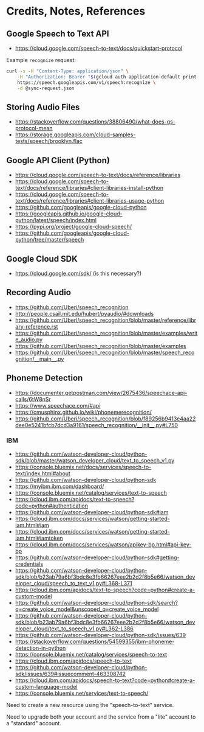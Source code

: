 # Credits, Notes, References

## Google Speech to Text API

  + https://cloud.google.com/speech-to-text/docs/quickstart-protocol


Example `recognize` request:

```sh
curl -s -H "Content-Type: application/json" \
    -H "Authorization: Bearer "$(gcloud auth application-default print-access-token) \
    https://speech.googleapis.com/v1/speech:recognize \
    -d @sync-request.json
```

## Storing Audio Files

  + https://stackoverflow.com/questions/38806490/what-does-gs-protocol-mean
  + https://storage.googleapis.com/cloud-samples-tests/speech/brooklyn.flac

## Google API Client (Python)

  + https://cloud.google.com/speech-to-text/docs/reference/libraries
  + https://cloud.google.com/speech-to-text/docs/reference/libraries#client-libraries-install-python
  + https://cloud.google.com/speech-to-text/docs/reference/libraries#client-libraries-usage-python
  + https://github.com/googleapis/google-cloud-python
  + https://googleapis.github.io/google-cloud-python/latest/speech/index.html
  + https://pypi.org/project/google-cloud-speech/
  + https://github.com/googleapis/google-cloud-python/tree/master/speech


## Google Cloud SDK

  + https://cloud.google.com/sdk/ (is this necessary?)

## Recording Audio

  + https://github.com/Uberi/speech_recognition
  + http://people.csail.mit.edu/hubert/pyaudio/#downloads
  + https://github.com/Uberi/speech_recognition/blob/master/reference/library-reference.rst
  + https://github.com/Uberi/speech_recognition/blob/master/examples/write_audio.py
  + https://github.com/Uberi/speech_recognition/blob/master/examples
  + https://github.com/Uberi/speech_recognition/blob/master/speech_recognition/__main__.py

## Phoneme Detection

  + https://documenter.getpostman.com/view/2675436/speechace-api-calls/6tW8nSr
  + https://www.speechace.com/#api
  + https://cmusphinx.github.io/wiki/phonemerecognition/
  + https://github.com/Uberi/speech_recognition/blob/f89256b9413e4aa22dee0e5241bfcb7dcd3a9161/speech_recognition/__init__.py#L750


### IBM

  + https://github.com/watson-developer-cloud/python-sdk/blob/master/watson_developer_cloud/text_to_speech_v1.py
  + https://console.bluemix.net/docs/services/speech-to-text/index.html#about
  + https://github.com/watson-developer-cloud/python-sdk
  + https://myibm.ibm.com/dashboard/
  + https://console.bluemix.net/catalog/services/text-to-speech
  + https://cloud.ibm.com/apidocs/text-to-speech?code=python#authentication
  + https://github.com/watson-developer-cloud/python-sdk#iam
  + https://cloud.ibm.com/docs/services/watson/getting-started-iam.html#iam
  + https://cloud.ibm.com/docs/services/watson/getting-started-iam.html#iamtoken
  + https://cloud.ibm.com/docs/services/watson/apikey-bp.html#api-key-bp
  + https://github.com/watson-developer-cloud/python-sdk#getting-credentials
  + https://github.com/watson-developer-cloud/python-sdk/blob/b23ab79a6bf3bdc8e3fb66267eee2b2d2f8b5e66/watson_developer_cloud/speech_to_text_v1.py#L368-L371
  + https://cloud.ibm.com/apidocs/text-to-speech?code=python#create-a-custom-model
  + https://github.com/watson-developer-cloud/python-sdk/search?q=create_voice_model&unscoped_q=create_voice_model
  + https://github.com/watson-developer-cloud/python-sdk/blob/b23ab79a6bf3bdc8e3fb66267eee2b2d2f8b5e66/watson_developer_cloud/text_to_speech_v1.py#L362-L386
  + https://github.com/watson-developer-cloud/python-sdk/issues/639
  + https://stackoverflow.com/questions/54599355/ibm-phoneme-detection-in-python
  + https://console.bluemix.net/catalog/services/speech-to-text
  + https://cloud.ibm.com/apidocs/speech-to-text
  + https://github.com/watson-developer-cloud/python-sdk/issues/639#issuecomment-463308742
  + https://cloud.ibm.com/apidocs/speech-to-text?code=python#create-a-custom-language-model
  + https://console.bluemix.net/services/text-to-speech/

Need to create a new resource using the "speech-to-text" service.

Need to upgrade both your account and the service from a "lite" account to a "standard" account.
